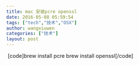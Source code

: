 ```yaml
---
title: mac 安装pcre openssl
date: 2016-05-08 05:59:54
tags: ["tech","技术","OSX"]
author: wangxiuwen
categories: ["技术"]
layout: post
---
```


 [code]brew install pcre
brew install openssl[/code]